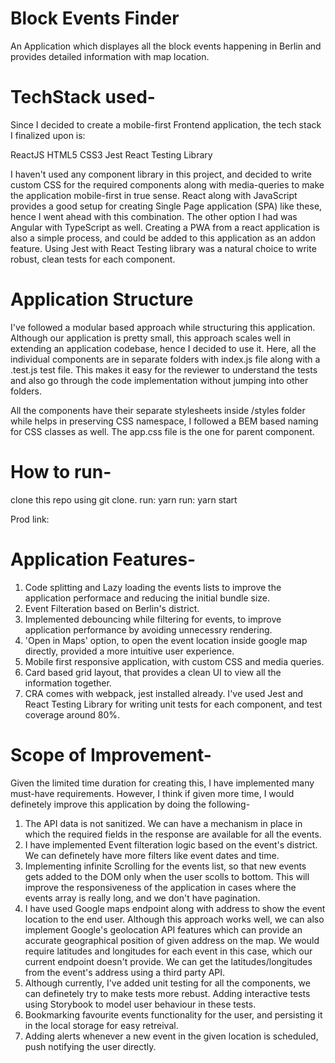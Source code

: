 # Block Events Finder


An Application  which displayes all the block events happening in Berlin and provides detailed information with map location.

# TechStack used-

Since I decided to create a mobile-first Frontend application, the tech stack I finalized upon is:

ReactJS
HTML5
CSS3
Jest
React Testing Library

I haven't used any component library in this project, and decided to write custom CSS for the required components along with media-queries to make the application mobile-first in true sense. React along with JavaScript provides a good setup for creating Single Page application (SPA) like these, hence I went ahead with this combination. The other option I had was Angular with TypeScript as well. Creating a PWA from a react application is also a simple process, and could be added to this application as an addon feature.
Using Jest with React Testing library was a natural choice to write robust, clean tests for each component.

# Application Structure

I've followed a modular based approach while structuring this application. Although our application is pretty small, this approach scales well in extending an application codebase, hence I decided to use it. Here, all the individual components are in separate folders with index.js file along with a <filename>.test.js test file. This makes it easy for the reviewer to understand the tests and also go through the code implementation without jumping into other folders.

All the components have their separate stylesheets inside /styles folder while helps in preserving CSS namespace, I followed a BEM based naming for CSS classes as well. The app.css file is the one for parent component.


# How to run-

clone this repo using git clone.
run: yarn
run: yarn start

Prod link:

# Application Features-

1. Code splitting and Lazy loading the events lists to improve the application performace and reducing the initial bundle size.
2. Event Filteration based on Berlin's district.
3. Implemented debouncing while filtering for events, to improve application performance by avoiding unnecessry rendering.
4. 'Open in Maps' option, to open the event location inside google map directly, provided a more intuitive user experience.
5. Mobile first responsive application, with custom CSS and media queries.
6. Card based grid layout, that provides a clean UI to view all the information together.
7. CRA comes with webpack, jest installed already. I've used Jest and React Testing Library for writing unit tests for each component, and test coverage around 80%.

# Scope of Improvement-

Given the limited time duration for creating this, I have implemented many must-have requirements. However, I think if given more time, I would definetely improve this application by doing the following-

1. The API data is not sanitized. We can have a mechanism in place in which the required fields in the response are available for all the events.
2. I have implemented Event filteration logic based on the event's district. We can definetely have more filters like event dates and time.
3. Implementing infinite Scrolling for the events list, so that new events gets added to the DOM only when the user scolls to bottom. This will improve the responsiveness of the application in cases where the events array is really long, and we don't have pagination.
4. I have used Google maps endpoint along with address to show the event location to the end user. Although this approach works well, we can also implement Google's geolocation API features which can provide an accurate geographical position of given address on the map. We would require latitudes and longitudes for each event in this case, which our current endpoint doesn't provide. We can get the latitudes/longitudes from the event's address using a third party API.
5. Although currently, I've added unit testing for all the components, we can definetely try to make tests more rebust. Adding interactive tests using Storybook to model user behaviour in these tests.
6. Bookmarking favourite events functionality for the user, and persisting it in the local storage for easy retreival.
7. Adding alerts whenever a new event in the given location is scheduled, push notifying the user directly.
